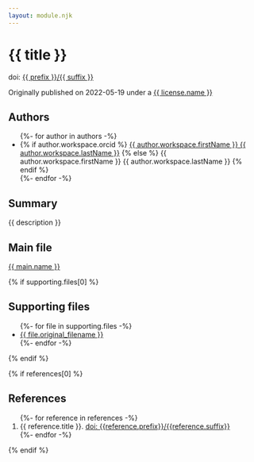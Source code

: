 ```yaml
---
layout: module.njk
---
```

# {{ title }}

doi: <a href="https://doi.org/{{ prefix }}/{{ suffix }}">{{ prefix }}/{{ suffix }}</a>

Originally published on 2022-05-19 under a <a href="{{ license.url }}">{{ license.name }}</a> 

## Authors

<ul>
{%- for author in authors -%}
 <li>
 {% if author.workspace.orcid %}
 <a href="https://orcid.org/{{ author.workspace.orcid }}">{{ author.workspace.firstName }} {{ author.workspace.lastName }}</a>
 {% else %}
 {{ author.workspace.firstName }} {{ author.workspace.lastName }}
 {% endif %}
 </li>
{%- endfor -%}
</ul>

## Summary

{{ description }}

## Main file

<a href="{{ main.name }}">{{ main.name }}</a>

{% if supporting.files[0] %}
## Supporting files

<ul>
{%- for file in supporting.files -%}
  <li><a href="supporting/{{ file.original_filename }}">{{ file.original_filename }}</a></li>
{%- endfor -%}
</ul>
{% endif %}

{% if references[0] %}
## References

<ol>
{%- for reference in references -%}
<li>{{ reference.title }}. <a href="https://doi.org/{{reference.prefix}}/{{reference.suffix}}">doi: {{reference.prefix}}/{{reference.suffix}}</a></li>
{%- endfor -%}
</ol>
{% endif %}

